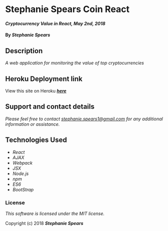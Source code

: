 # Stephanie Spears Coin React #

#### _Cryptocurrency Value in React, May 2nd, 2018_
#### By ***Stephanie Spears***

## Description

_A web application for monitoring the value of top cryptocurrencies_


## Heroku Deployment link

View this site on Heroku ***[here](https://coinreact.herokuapp.com/)***

## Support and contact details

_Please feel free to contact stephanie.spears1@gmail.com for any additional information or assistance._

## Technologies Used

* _React_
* _AJAX_
* _Webpack_
* _JSX_
* _Node.js_
* _npm_
* _ES6_
* _BootStrap_

### License

*This software is licensed under the MIT license.*

Copyright (c) 2018 **_Stephanie Spears_**
